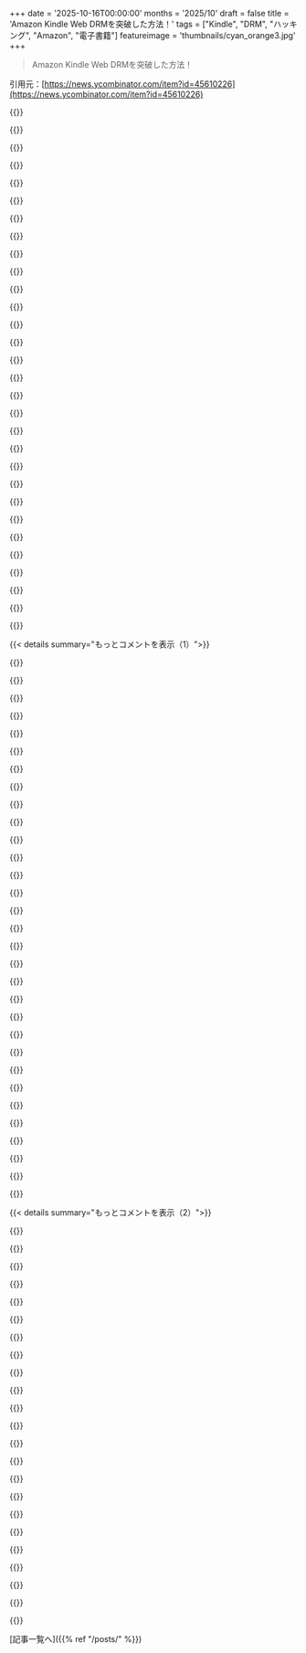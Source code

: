+++
date = '2025-10-16T00:00:00'
months = '2025/10'
draft = false
title = 'Amazon Kindle Web DRMを突破した方法！'
tags = ["Kindle", "DRM", "ハッキング", "Amazon", "電子書籍"]
featureimage = 'thumbnails/cyan_orange3.jpg'
+++

> Amazon Kindle Web DRMを突破した方法！

引用元：[https://news.ycombinator.com/item?id=45610226](https://news.ycombinator.com/item?id=45610226)




{{<matomeQuote body="エンジニアを怒らせるとヤバい！この記事はハッキングの本質を突いてて「1冊の本のためか？ノー。主張のため？イエス。SVGレンダリング、perceptual hashing、font metricsを学ぶため？多分イエス。」って部分がマジ最高だわ。" userName="emptybits" createdAt="2025/10/16 21:58:23" color="#45d325">}}




{{<matomeQuote body="DIYで「テックなのに車自分で直すの？金払えばいいじゃん？」って言われたら「学ぶのが好きなんだよ」って答えるのと一緒だわ。まさにこれ。" userName="bityard" createdAt="2025/10/17 17:13:49" color="#38d3d3">}}




{{<matomeQuote body="自分で学ぶのは良いことだね。俺はプロより結果や納期を気にするんだ、だって最終的に自分で使うからさ。プロを選ぶのも自分で学ぶのと同じくらい大変だし、自分でやった方が酷いプロよりマシか、普通のプロより良い結果になることもあるよ。" userName="jakogut" createdAt="2025/10/17 20:59:08" color="#ff5733">}}




{{<matomeQuote body="同感だよ。自分で直した時の達成感って最高だよね。" userName="robotnikman" createdAt="2025/10/17 19:03:09" color="">}}




{{<matomeQuote body="それだけじゃない、自分でやったから全てのボルトが完璧なのがわかるし、それが機械と俺を繋ぐんだ。『Zen and the Art of Motorcycle Maintenance』を読んでないならおすすめだよ。" userName="sojournerc" createdAt="2025/10/17 20:07:01" color="#45d325">}}




{{<matomeQuote body="最近、業者からもらった3Dレンダリングを直すためにKritaを覚えたよ。プロ級じゃないけど、結果は悪くなかったね。でも、俺が求めてたものを完璧に表現できたのはマジで満足だったわ。" userName="noisy_boy" createdAt="2025/10/18 02:26:31" color="#45d325">}}




{{<matomeQuote body="わからないこと、理解できない値段設定が大嫌いなんだ。" userName="brnt" createdAt="2025/10/17 21:42:26" color="">}}




{{<matomeQuote body="Kindle 4がまた使えたら嬉しいなぁ… KOReaderのおかげで文鎮じゃないけど、ほとんどのebooksはAmazonに捕まってるんだよね。" userName="Frenchgeek" createdAt="2025/10/18 10:26:08" color="#ff33a1">}}




{{<matomeQuote body="DRMを破る方法を公開したことで、記事の筆者が厄介なことにならないといいけどな。" userName="phoronixrly" createdAt="2025/10/17 18:17:25" color="#ff5733">}}




{{<matomeQuote body="彼らはまだ5ページごとにリクエストする必要があるから、実際にスマホやタブレットで本をタップするより速くページを要求したらバレる可能性があるね。" userName="lozenge" createdAt="2025/10/18 10:35:07" color="">}}




{{<matomeQuote body="KindleのDRMは今ホントにひどい状況だよ。昔はCalibreのDeDRMプラグインでKindle for PCアプリからKFXファイルを復号できたのに、2025年初頭からは無理になったんだ。プロはまだ破れるけど、もう一般には共有してないね。<br>DeDRMプラグインのメンテナーもAmazonに潰されるのを恐れて、公式リリースを出してないんだって。詳しくはここ見て→https://www.mobileread.com/forums/showthread.php?p=4516384#p...<br>この方法は今のKindle本には効くけど、Amazonが最近対策に必死だから、必要な本は早めにDRM解除した方がいいよ。詳しくはここ→https://github.com/apprenticeharper/DeDRM_tools/discussions/..." userName="bariumbitmap" createdAt="2025/10/17 00:02:33" color="#ff5733">}}




{{<matomeQuote body="Amazonも怪しいことしてるけど、大手の出版社にも責任の一端があると思うな。ある大手出版社がAmazonにDRMの脆弱性を修正しないと全コンテンツをプラットフォームから引き上げるって圧力をかけたらしいよ（そう聞いた話だけどね）。<br>俺、2017年から2019年までKindleで働いてて、OPがリバースエンジニアリングしたコードを書いたチームにいたんだ。" userName="professorseth" createdAt="2025/10/17 00:07:45" color="#ff5733">}}




{{<matomeQuote body="これ、『Kindle Unlimited』が原因だって話を聞いたよ。出版社は本を購入後にDRMを外すのはあまり気にしなかったけど、Amazonがストリーミングモデルを推し進めたせいで、みんなが購読して、解約後に読むために大量ダウンロードし始めたんだって。Unlimitedも本の購入も同じDRM使ってたからね。<br>ストリーミングは避けられないのかもしれないけど、ストリーミングサービス側が購入よりストリーミングで多く稼げるから、ある程度は彼らがプッシュしてるんだよね。" userName="rendaw" createdAt="2025/10/18 04:03:18" color="#45d325">}}




{{<matomeQuote body="本はどんどん重要性を失ってるよね。たしかに10年前もこういう状況だったかもしれないけど、今Amazonが「Amazon上でのDRM禁止」（Kindleだけじゃなく、すべての一次流通をまとめて）って決めれば、大手出版社の一部は折れるんじゃないかな。" userName="torton" createdAt="2025/10/17 01:31:53" color="">}}




{{<matomeQuote body="人気は落ちてるけど、本の重要性は変わらないよ。オンラインでの読書は脳の働き方を変え、GoogleやLLMみたいな検索ツール化させてる（良くない方向へね）。慢性的にオンライン中毒でドーパミン過多な人たちが脳を正常に戻すには、本を読んで、読書中の邪魔と戦うのが一番だね。" userName="sjw987" createdAt="2025/10/22 10:31:23" color="">}}




{{<matomeQuote body="あちこちに責任があるよ。Amazonみたいなテック企業は出版社とか他のテック企業のせいにするし、出版社はテック企業とか他の出版社のせいにする。結局、DRMはどんどん悪くなってるってことだよね。" userName="bariumbitmap" createdAt="2025/10/17 13:20:39" color="">}}




{{<matomeQuote body="つまり…お前のせいってこと？お前が書いたんだろ。断る選択肢はあったはずなのに、そうしなかった。プログラマーが世界を悪くして、世界がクソになった理由を自分以外の全員のせいにしようとするのにはもううんざりだよ。" userName="salawat" createdAt="2025/10/20 15:52:38" color="">}}




{{<matomeQuote body="もしそのコードに関わってたなら、この技術についてもっと教えてくれない？OPの電子書籍コンテンツのハッキング方法についてはどう思う？" userName="niutech" createdAt="2025/10/19 11:43:06" color="">}}




{{<matomeQuote body="新しいDRM突破方法は、ちょっと探せばまだ公開されてるよ。" userName="thrdbndndn" createdAt="2025/10/17 01:41:28" color="">}}




{{<matomeQuote body="解決策は、君が貼ったフォーラムのスレッドで共有されてるじゃん。どうやら読んでないみたいだけどね。" userName="boredhedgehog" createdAt="2025/10/17 08:23:19" color="">}}




{{<matomeQuote body="君がどうやら読んでないHacker Newsのコメントガイドラインみたいだね :p" userName="cwillu" createdAt="2025/10/18 08:18:03" color="">}}




{{<matomeQuote body="自動スクリーンショットとOCRはまだ十分使えるよ。" userName="UltraSane" createdAt="2025/10/17 03:09:49" color="#45d325">}}




{{<matomeQuote body="ちゃんとしたEPUBは複数のHTMLやCSS、それに正しいフォントファイル（TTFやOTF）で構成されてる。OCRじゃこれらは復元できないんだ。他にも、OCRしたテキストからページ番号を消す手間すら惜しんでて、読書体験が劣る本を見つけたことがあるよ。" userName="NoMoreNicksLeft" createdAt="2025/10/17 12:59:30" color="#ff5c5c">}}




{{<matomeQuote body="テキストだけ欲しい小説ならそれで大丈夫。好きなようにテキストを再フォーマットできるしね。" userName="UltraSane" createdAt="2025/10/17 15:12:58" color="">}}




{{<matomeQuote body="テキストを再組版することはできるけど、プロの編集者や組版担当じゃないからね。イタリックやボールドで強調された部分、ブロッククォート、ひどい場合は段落のインデントまで失われることが多い。リストやテーブル、図なんかがあったら最悪だよ。Calibreの編集機能でEPUBを直すのは得意になったけど、質の悪いOCR電子書籍は読むのが辛いね。" userName="NoMoreNicksLeft" createdAt="2025/10/17 18:35:41" color="#ff5c5c">}}




{{<matomeQuote body="僕が使った中で最高のOCRツールは、Adobe Acrobatの“Editable Text and Images”だね。元のフォントと一致する動的に生成されたベクターフォントで、テキストをその場で置き換えられるんだ。本当にすごいよ。" userName="UltraSane" createdAt="2025/10/17 19:38:06" color="#ff5733">}}




{{<matomeQuote body="俺もだよ。Kindle本のダウンロードオプションが削除された時、今まで買ったもの全部を“解放”して、KavitaとKOreaderに移行したから、もう二度とKindle本は買わない。Kindleは両方ともジェイルブレイクして、Kavitaとの進捗同期に対応してるKOreaderを使ってるんだ。機能的には何も失ってないよ、最高！" userName="wkat4242" createdAt="2025/10/16 21:42:48" color="#785bff">}}




{{<matomeQuote body="KOreaderを使ってCalibreからWi-Fi経由で本を読み込めるようにしたことで、ジェイルブレイクする価値があったよ。次はKOreaderを問題なく動かせるKoboか、他のデバイスにするつもりだね。" userName="mikkupikku" createdAt="2025/10/16 23:25:54" color="#38d3d3">}}




{{<matomeQuote body="KOReaderを使うためにKindle買ったわけじゃないよ。元々持ってたのを使ってるだけで、新しいデバイスを買わずに済んだからラッキーだったな。" userName="wkat4242" createdAt="2025/10/17 05:11:23" color="">}}




{{<matomeQuote body="Kavita、ちょっと調べてみるわ。KOReaderはもう使ってるんだけどね。" userName="aidenn0" createdAt="2025/10/17 03:13:28" color="">}}




{{< details summary="もっとコメントを表示（1）">}}

{{<matomeQuote body="Kavitaは元々コミックリーダーだけど、最近はePubの便利な機能にすごく力を入れてるんだ。めっちゃおすすめだよ。最近はePubもメインで使えるレベルになった感じ。" userName="wkat4242" createdAt="2025/10/17 05:09:57" color="#38d3d3">}}




{{<matomeQuote body="Kindleがジェイルブレイクされてから、ScribeでKOReaderを使ってるよ。進捗同期はGoodreadsの代わりになるHardcoverで設定してる。ただ、おすすめ機能がまだイマイチなんだよね。これから改善されるといいんだけど。" userName="bmlzootown" createdAt="2025/10/16 22:55:49" color="">}}




{{<matomeQuote body="今はKoboストアで買えば、Adobe Digital Editionsを使ってCalibreで使えるePubが取り出せるよ。保護ありなし両方でePubを売ってるサイトも多いし、DRMはCalibreで大抵簡単に破れるからね。" userName="sjw987" createdAt="2025/10/22 10:34:42" color="#38d3d3">}}




{{<matomeQuote body="この話に興味あるかも。Kindleウェブリーダーからスクリーンショット撮って、OCRでePubを作るスクリプトを作ったんだ。pixelmeltほど完璧じゃないけど、見てみて。<br>概要: https://www.hotelexistence.ca/remove-drm-with-kindleocrer/<br>スクリプト: https://github.com/raudette/kindleOCRer<br>動作: https://youtu.be/3-07wMCKlkw" userName="raudette" createdAt="2025/10/17 18:47:40" color="#ff33a1">}}




{{<matomeQuote body="apprenticealfのDeDRM tools（今はnodrm/DeDRM_tools）って、Kindle PCアプリからのダウンロードをまだ解除できるのかな？古いPCアプリを使ったり、kfxを無効にしてazw3をダウンロードするレジストリハックも以前はできたよ。DeDRM repoのwikiに書いてある。これでオリジナルに近い電子書籍が手に入るかもね。こんなこと必要なんて馬鹿げてる。AmazonのDRMを突破する人に脱帽だわ。" userName="harshreality" createdAt="2025/10/16 21:35:35" color="#ff5c5c">}}




{{<matomeQuote body="Amazonが「USB経由でダウンロードして転送」オプションを無くしちゃったせいで、ダウンロード→DRM解除の流れが潰れたんだ。それ以来Amazonでは本を買ってないよ。もう、本を買ってからDRM解除済みのコピーを海賊版として手に入れるしかないのが現実的だね。" userName="ashton314" createdAt="2025/10/16 21:39:55" color="#785bff">}}




{{<matomeQuote body="なんで電子書籍なんて買うの？物理版が欲しいなら買って、あとは海賊版で良くない？自分の金で牢屋買って、その鍵をこじ開けようと期待するなんてバカバカしいよ。" userName="nekusar" createdAt="2025/10/16 22:24:43" color="">}}




{{<matomeQuote body="そしたら物理的な本をどうにかしないといけないじゃん。" userName="wffurr" createdAt="2025/10/16 22:50:33" color="">}}




{{<matomeQuote body="出版元や仲介業者を避けるなら、著者にお金を直接送ればいいんじゃない？その時、彼らの販売方法が正規の消費者にどれだけ敵対的か指摘して、DRMフリーの電子書店をいくつかおすすめしてあげてよ。" userName="latexr" createdAt="2025/10/17 04:41:21" color="#ff5733">}}




{{<matomeQuote body="古いKindleを持ってる人なら、KindleにダウンロードしてからUSB経由で取り出せないの？" userName="felixhammerl" createdAt="2025/10/17 07:01:55" color="">}}




{{<matomeQuote body="著者（Fabien Sanglard）がどれくらいお金をもらってるか内訳だよ: https://fabiensanglard.net/gebbdoom/<br>AmazonにPDFをアップロードすると、最低価格が自動計算されるんだ。DOOMの場合、Amazonは最低価格を$51.35に設定してたね。<br>著者はAmazon価格に自分の”取り分”を追加できるスライダーがあるんだけど、僕が$3.88追加したらAmazonもそこからカットするんだ。結果として、1冊売れるごとに$1.59の印税と$0.77の利益になったよ。" userName="WithinReason" createdAt="2025/10/17 05:39:31" color="#45d325">}}




{{<matomeQuote body="俺はepuborっていうツールにお金払ってるんだ。Kindle、Kobo、AdobeとかのDRMを解除してepubに変換してくれるやつ。アプリの現行バージョンでも動くし、動かなくなったらアップデートされるよ。本にお金払って、さらにそれを自由にするためにお金払うってなんか変な感じだけど、これが今の世の中だよね。" userName="mapontosevenths" createdAt="2025/10/17 00:28:17" color="#ff33a1">}}




{{<matomeQuote body="図書館に寄付すれば、他の人たちも知れるよ。" userName="marcosdumay" createdAt="2025/10/17 04:14:15" color="">}}




{{<matomeQuote body="俺は収集癖みたいなものかな。昔は本の箱を古本屋に持って行って、クレジットと交換して、また読みたい本をたくさん持って帰ってきたもんだよ。" userName="wffurr" createdAt="2025/10/18 11:45:23" color="">}}




{{<matomeQuote body="PCアプリの古いバージョンだとダウンロードはできるけど、サポートされてるバージョンだと2025年4月以降に出た本はダウンロードできないよ。" userName="Uvix" createdAt="2025/10/16 21:42:26" color="#785bff">}}




{{<matomeQuote body="最近これをやろうとしたんだけど、DRMのアルゴリズムが変わっちゃって、標準的なDRM解除ツールが使えなくなってたんだ。" userName="smithza" createdAt="2025/10/17 17:26:01" color="#ff5733">}}




{{<matomeQuote body="彼が話してるのって、印刷版のことじゃない？" userName="harshreality" createdAt="2025/10/17 06:07:29" color="">}}




{{<matomeQuote body="物理本をあげちゃうのは、「買ってから違法コピーする」って考え方から外れてる気がするな。" userName="Seattle3503" createdAt="2025/10/17 05:14:27" color="">}}




{{<matomeQuote body="Epuborってただのパクリだよ。オープンソースのコードを使って作者をクレジットせずに売ってるんだ。同じ機能は無料で使えるよ。" userName="boredhedgehog" createdAt="2025/10/17 08:14:39" color="#ff5733">}}




{{<matomeQuote body="その提案は冗談のつもりだったんだけどさ、正直、本棚に収まらないほど本を読むって想像できないな。<br>引っ越しの時は大変だけど、それ以外は棚を増やせばいいだけだしね。<br>部屋が綺麗なら、本がたくさんあっても「溜め込み屋」だなんて思われないと思うよ。<br>むしろ本をたくさん持ってる人って良い印象を持たれがちだから、あの冗談は半分本気だったんだ。" userName="mikkupikku" createdAt="2025/10/18 16:22:36" color="">}}




{{<matomeQuote body="印刷版: 価格の57%<br>Amazon: 価格の40%<br>著者: 価格の3% (その半分は税金に消える)" userName="tpxl" createdAt="2025/10/17 09:49:49" color="#785bff">}}




{{<matomeQuote body="君はまだコピーを買ってるんだろ？それが実用的に君が求めてることだと思うよ。<br>でも、君は購入の証明を保持しないし、本をあげちゃったらバックアップを保持するのも多分許されないよ。<br>まあ、ほとんどの国の法律はこんなこと気にしないし、これはバックアップじゃないからね。" userName="marcosdumay" createdAt="2025/10/17 14:58:37" color="#ff33a1">}}




{{<matomeQuote body="お金を払ってKindleアプリをダウンロードして、.awz8ファイルをドラッグしてみたんだけど、「フォーマットをサポートしてない」って表示されたんだ！" userName="thunkle" createdAt="2025/10/17 03:56:59" color="#ff5733">}}




{{<matomeQuote body="それって簡単そうだけど、Kindleから「取り出した」電子書籍ってAmazonのDRM付きフォーマットのままでしょ？これじゃ元の問題は解決しないと思うな。" userName="acrophiliac" createdAt="2025/10/17 16:16:54" color="#785bff">}}




{{<matomeQuote body="違法コピーしてから本を友人に転売して、友人も同じことすれば、購入は1部だけなのにみんなが永久にアクセスできるよね。<br>でも、もし全員が新しい本を買って、それを保持して、違法コピーするなら、著者への悪影響はそんなにないだろうな。<br>「購入証明」を持ち続けることが大事だよ。じゃないと、物理的な本に触るためにお金を払っただけってことになっちゃうからね。" userName="Seattle3503" createdAt="2025/10/17 19:38:01" color="#ff33a1">}}




{{<matomeQuote body="物理本を買ってDRM解除済みの電子書籍を違法ダウンロードするって言ってたじゃん。" userName="AshleyGrant" createdAt="2025/10/17 13:07:28" color="">}}




{{<matomeQuote body="狭いアパートだと物理本500冊は場所を取って大変なんだよな。1冊なら気にならないけどさ。" userName="Hackbraten" createdAt="2025/10/17 06:12:11" color="">}}




{{<matomeQuote body="最初は元ファイルを使いやすい形式で手に入れてからDRMを解除してたけど、その「元ファイルを手に入れる」段階がすでにかなり難しくなったみたいだな。" userName="felixhammerl" createdAt="2025/10/18 19:20:41" color="">}}




{{<matomeQuote body="本を公共図書館に寄付するか、著者をオンラインで見つけて寄付する方法がないか確認してみるのもいいかもね。最近は普通だけど、昔ながらの著者もいるからな。" userName="array_key_first" createdAt="2025/10/17 12:35:40" color="">}}




{{<matomeQuote body="俺が読む本のほとんどは故人の著者なんだ（今読んでるのはFrank H. Knightの『Risk, Uncertainty, and Profit』。超おすすめだよ）。彼らはお金は要らないだろ。" userName="bambax" createdAt="2025/10/17 07:16:40" color="">}}

{{</details>}}




{{< details summary="もっとコメントを表示（2）">}}

{{<matomeQuote body="https://help.archive.org/help/how-do-i-make-a-physical-donat...やhttps://apps.apple.com/app/id1668658774で物理コピーが必要か確認できるよ。（本を送るならUSPS bound printed matterが一番安いことが多いな。）" userName="toomuchtodo" createdAt="2025/10/17 05:15:07" color="#785bff">}}




{{<matomeQuote body="DRMが読書を邪魔する時だけ電子書籍を違法ダウンロードしてるって言わざるを得ないな！LinuxマシンとPocketBookを使ってるんだけど、ストアがひどくてAdobeベースのDRMが私のeリーダーで動かないんだ。DRMフリー版がない限り、もう違法ダウンロードしてるよ。昔はKindle KeyboardでAmazon本からDRMを剥がすのは簡単でたくさん買ってたけど、今はデバイスに入れられない。Amazonストアは全ての本があるのに残念だよ。この状況は俺をムカつかせるから、違法ダウンロードしても悪くないって思うね。" userName="teekert" createdAt="2025/10/17 07:15:54" color="#785bff">}}




{{<matomeQuote body="Adobe DRMは比較的簡単に剥がせるよ。DRMフリー版が見つからない時は、これに頼ってるんだ。" userName="Arch-TK" createdAt="2025/10/17 10:30:24" color="#45d325">}}




{{<matomeQuote body="俺はKoboユーザーなんだけど、サインイン不要な点が一番気に入ってるんだ。sqliteファイルをいじれば、サインイン画面も簡単に回避できるしね。DRMフリーのePubファイルなら、PCに繋いで直接コピーするだけで読めるんだよ。Calibreみたいな特殊なソフトも全然必要ないから楽ちん。" userName="bityard" createdAt="2025/10/17 17:18:47" color="#45d325">}}




{{<matomeQuote body="「sqliteファイルをいじる」って話だけど、Kobo eReader.confに「SideloadedMode=true」を追加するだけでも同じことができるぜ。これなら「Home」や「Discover」タブが消えて、スッキリした「My Books」タブがデフォルトになるから便利だよ。" userName="mimimi31" createdAt="2025/10/17 17:34:43" color="#785bff">}}




{{<matomeQuote body="ちょっと面白い話だけど、米国ではDRM突破方法を教えることが刑事罰の対象になり得るって、かなり珍しいケースなんだぜ（First Amendmentで守られてほしいけど）。DMCAがエンジニアに嫌われるのは、無駄な仕事を強いられるだけでなく、自分のPCに干渉するし、さらにその突破方法を話すことすら違法にされるからだよ。詳細はここ見てみて。<br>https://www.eff.org/press/releases/licensing-scheme-fair-use..." userName="dannyobrien" createdAt="2025/10/16 23:26:42" color="#ff5c5c">}}




{{<matomeQuote body="俺はDMCAのファンじゃないけど、この投稿自体が17 USC § 1201違反になるっていうのは、ちょっと懐疑的だな。回避行為そのものやコードの配布はわかるけど、純粋に文章で回避方法を説明しただけで起訴された例があるのか？法律は「回避」や「技術」の配布を禁じてるけど、こういう言論を禁じるような文言にはなってないはずだ。詳細はこちら。<br>https://www.law.cornell.edu/uscode/text/17/1201" userName="semiquaver" createdAt="2025/10/16 23:52:10" color="#38d3d3">}}




{{<matomeQuote body="昔、アメリカから強力な暗号化技術を輸出するのが違法だった頃を思い出すよ。法律がなかったから、当局はそれを「兵器」だと勝手に宣言して、輸出を禁止したんだ。むちゃくちゃだろ？詳細はこちら。<br>https://en.wikipedia.org/wiki/Export_of_cryptography_from_th..." userName="fainpul" createdAt="2025/10/17 07:14:07" color="">}}




{{<matomeQuote body="「純粋な文章表現はダメじゃない」って話があったけど、違うぜ。2600 MagazineがDRM回避コードがあるウェブサイトの名前を言うことすら禁止された事件があるんだ。まさに言論が犯罪化された例だろ？詳細はこちら。<br>https://en.wikipedia.org/wiki/Universal_City_Studios,_Inc._v..." userName="amiga386" createdAt="2025/10/17 08:32:02" color="#785bff">}}




{{<matomeQuote body="DRMを使うなら、その作品は著作権保護から外すべきだよ。どっちか一つしか選べないようにするべきだ。DRMをかけると、作品が永久にパブリックドメインから失われちゃうからね。たとえうっかりDRM付きのデモを出しちゃっただけでも、その著作権は無効にするべきだよ。" userName="NoMoreNicksLeft" createdAt="2025/10/17 00:15:27" color="#ff5c5c">}}




{{<matomeQuote body="記事にはDRMを突破するコードが入ってるGitHubリポジトリへのリンクがあるだろ。あれはきっと「技術」とか「コンポーネント」に当たるんじゃないか？" userName="LoganDark" createdAt="2025/10/17 00:11:51" color="">}}




{{<matomeQuote body="アメリカには表現の自由を保障する1Aがあるのに、実際には「犯罪化された言論」がたくさんあるんだよ。昔なら「明日大統領を暗殺するぞ」とかだけど、最近だと「Fuck Donald Trump」って言っただけで逮捕・国外追放されちゃった人もいるんだぜ。" userName="immibis" createdAt="2025/10/17 09:21:38" color="">}}




{{<matomeQuote body="United States v. Elcom Ltd.の裁判があっただろ？被告は無罪になったけど、起訴されてちゃんと裁判までいったんだ。知ってたか？<br>https://en.wikipedia.org/wiki/United_States_v._Elcom_Ltd." userName="Manuel_D" createdAt="2025/10/17 01:47:45" color="#ff5733">}}




{{<matomeQuote body="無罪判決は俺の主張を裏付けるけど、あの件は回避ソフト配布の話で、表現の自由とは別だよね。DRM回避ソフトの配布は法律で直接禁止されてるから。" userName="semiquaver" createdAt="2025/10/17 02:18:09" color="#38d3d3">}}




{{<matomeQuote body="リンクどこ？消されたの？それとも巧妙に隠してる？（俺、スマホだから見つけにくいだけかも。）" userName="chatmasta" createdAt="2025/10/17 03:01:18" color="">}}




{{<matomeQuote body="うん、消されちゃったみたい。前はここにあったんだぜ: https://github.com/PixelMelt/amazon_book_downloader" userName="LoganDark" createdAt="2025/10/17 03:07:44" color="#ff5c5c">}}




{{<matomeQuote body="ビザは、ゲストだからどんな理由でも取り消されることがあるんだ。もちろん、深刻な暴力の脅威は保護された言論じゃないけどね。" userName="chrisco255" createdAt="2025/10/17 09:34:58" color="">}}




{{<matomeQuote body="フィリップ・ジンマーマンが暗号化は軍需品って規制を回避したハック、覚えてる？PGPのソースコードをOCRしやすい本としてMIT Pressが出版したんだよ。それがFirst Amendmentの問題になって、研究者たちは勝てるって自信満々だったんだ。https://archive.org/details/pgpsourcecodeint0000zimm" userName="tmoertel" createdAt="2025/10/17 11:11:18" color="#ff5733">}}




{{<matomeQuote body="これがそのコード？ https://github.com/gudvardur/amazon_book_downloader" userName="Fnoord" createdAt="2025/10/17 05:09:18" color="">}}




{{<matomeQuote body="俺も同意はしないけど、言ってることは分かる。「munitions」は「materials」に置き換えられるかもね。だって文字通り戦争で使う材料を指すんだから。撃ったり爆発したりするものだけじゃない。一歩引いて考えると、これって見事な言葉遊びだよね。" userName="0xEF" createdAt="2025/10/17 10:03:05" color="">}}




{{<matomeQuote body="うん、そうだね。ちなみに、今これをクローンしたら、git以外のファイル全部のハッシュが、オリジナルのコピーがあったときに俺がクローンしたやつと同じだったよ。（git固有のハッシュじゃなくて、Python、JSON、フォントファイルの通常のハッシュね。でも、git履歴のSHA1コミットハッシュも一致したよ。）" userName="harshreality" createdAt="2025/10/17 05:47:35" color="#38d3d3">}}




{{<matomeQuote body="まだ甘いね。著作権そのものを廃止すべきだ。今は情報時代、AI時代なんだから、著作権みたいな人工的な制限は足を引っ張るだけ。企業だってそう思ってて、AIの学習のために毎日大量に著作権を侵害してるじゃん。なんで俺たちにはルールがあって、彼らにはないんだよ？この偽善のせいで、著作権は世界中で消滅してるはずだったんだ。" userName="matheusmoreira" createdAt="2025/10/17 00:53:02" color="#ff5c5c">}}

{{</details>}}



[記事一覧へ]({{% ref "/posts/" %}})
